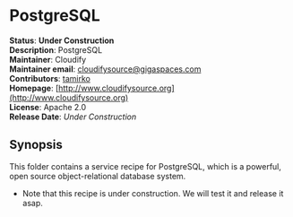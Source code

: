 # PostgreSQL     

**Status**: **Under Construction**   
**Description**:  PostgreSQL    
**Maintainer**:       Cloudify  
**Maintainer email**: cloudifysource@gigaspaces.com  
**Contributors**:    [tamirko](https://github.com/uric)  
**Homepage**:   [http://www.cloudifysource.org](http://www.cloudifysource.org)  
**License**:      Apache 2.0   
**Release Date**:  *Under Construction*  

Synopsis
--------

This folder contains a service recipe for PostgreSQL, which is a powerful, open source object-relational database system.

* Note that this recipe is under construction. We will test it and release it asap.
